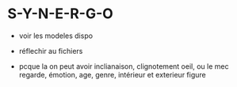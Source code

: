 # S-Y-N-E-R-G-O





- voir les modeles dispo

- réflechir au fichiers

- pcque la on peut avoir inclianaison, clignotement oeil, ou le mec regarde, émotion, age, genre, intérieur et exterieur figure
